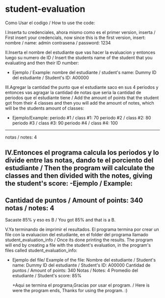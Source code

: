# student-evaluation
Como Usar el codigo / How to use the code:

I.Inserta tu credenciales, ahora mismo como es el primer version, inserta / First insert your credencials, now since this is the first version, insert:
nombre / name: admin
contrasena / password: 1234

II.Inserta el nombre del estudiante que vas hacer la evaluacion y entonces luego su numero de ID / Insert the students name of the student that you evaluating and then their ID number:
- Ejemplo / Example:
nombre del estudiante / student's name: Dummy
ID del estudiante / Student's ID: A00000

III.Agregar la cantidad the punto que el estudiante saco en sus 4 periodos y entonces vas agragar la cantidad de notas que seria la cantidad de periodos que el estudiante tiene / Add the amount of points that the student got from their 4 classes and then you will add the amount of notes, which will be the students amount of classes:
- Ejemplo/Example:
periodo #1 / class #1: 70
periodo #2 / class #2: 80
periodo #3 / class #3: 90
periodo #4 / class #4: 100
--------------------------
notas / notes: 4

IV.Entonces el programa calcula los periodos y lo divide entre las notas, dando te el porciento del estudiante / Then the program will calculate the classes and then divided with the notes, giving the student's score:
-Ejemplo / Example:
------------------------
Cantidad de puntos / Amount of points: 340
notas / notes: 4
------------------------
Sacaste 85% y eso es B / You got 85% and that is a B.

V.Ya terminando de imprimir el resultados. El programa termina por crear un file con la evaluacion del estudiante, en el folder del programa llamado student_evaluation_info / Once its done printing the results. The program will end by creating a file with the student's evaluation, in the program's files called student_evaluation_info:

- Ejemplo del file/ Example of the file:
  Nombre del estudiante / Student's name: Dummy
  ID del estudiante / Student's ID: A00000
  Cantidad de puntos / Amount of points: 340
  Notas / Notes: 4
  Promedio del estudiante / Student's score: 85%

  +Aqui se termina el programa,Gracias por usar el program. / Here is were the program ends, Thanks for using the program. :)
